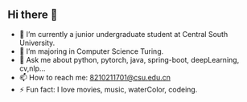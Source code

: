 ## Hi there 👋

- 🔭 I’m currently a junior undergraduate student at Central South University.
- 🌱 I’m majoring in Computer Science Turing.
- 💬 Ask me about python, pytorch, java, spring-boot, deepLearning, cv,nlp...
- 📫 How to reach me: 8210211701@csu.edu.cn
- ⚡ Fun fact: I love movies, music, waterColor, codeing.
